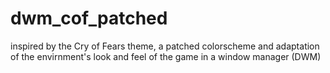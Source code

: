 # dwm_cof_patched
inspired by the Cry of Fears theme, a patched colorscheme and adaptation of the envirnment's look and feel of the game in a window manager (DWM)
